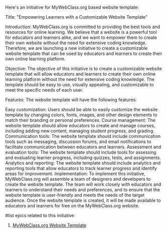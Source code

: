 Here's an initiative for MyWebClass.org based website template:

Title: "Empowering Learners with a Customizable Website Template"

Introduction:
MyWebClass.org is committed to providing the best tools and resources for online learning. We believe that a website is a powerful tool for educators and learners alike, and we want to empower them to create their own website without the need for extensive coding knowledge. Therefore, we are launching a new initiative to create a customizable website template that can be used by educators and learners to create their own online learning platform.

Objective:
The objective of this initiative is to create a customizable website template that will allow educators and learners to create their own online learning platform without the need for extensive coding knowledge. The template should be easy to use, visually appealing, and customizable to meet the specific needs of each user.

Features:
The website template will have the following features:

Easy customization: Users should be able to easily customize the website template by changing colors, fonts, images, and other design elements to match their branding or personal preferences.
Course management: The website template should allow educators to create and manage courses, including adding new content, managing student progress, and grading.
Communication tools: The website template should include communication tools such as messaging, discussion forums, and email notifications to facilitate communication between educators and learners.
Assessment and evaluation tools: The website template should include tools for assessing and evaluating learner progress, including quizzes, tests, and assignments.
Analytics and reporting: The website template should include analytics and reporting tools that allow educators to track learner progress and identify areas for improvement.
Implementation:
To implement this initiative, MyWebClass.org will assemble a team of designers and developers to create the website template. The team will work closely with educators and learners to understand their needs and preferences, and to ensure that the website template is user-friendly and meets the needs of the target audience. Once the website template is created, it will be made available to educators and learners for free on the MyWebClass.org website.






#list epics related to this initiative
1. [MyWebClass.org Website Template](https://github.com/joshuadadzie/mywebclass-agile-docs/blob/41555f4e5a1daa4722f73bf3dd1e397349097c84/documentation/theme_1/initiatives/epics/MyWebClass.org%20base%20website%20template.md)
